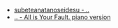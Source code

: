 * [subeteanatanoseidesu - ..](https://www.youtube.com/watch?v=7CUpc5K1li4)
* [.. - All is Your Fault. piano version](https://www.youtube.com/watch?v=1s602Tn4y3I)


